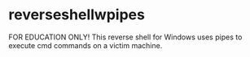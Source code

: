 # reverseshellwpipes
FOR EDUCATION ONLY! This reverse shell for Windows uses pipes to execute cmd commands on a victim machine.
